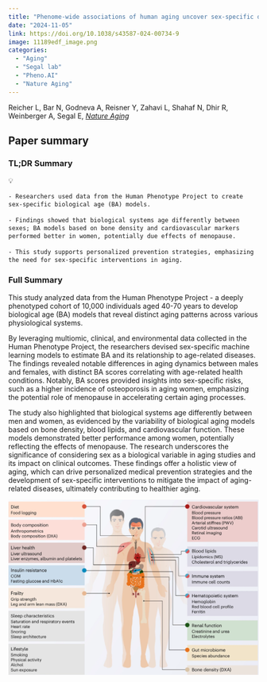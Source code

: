 ```yaml
---
title: "Phenome-wide associations of human aging uncover sex-specific dynamics"
date: "2024-11-05"
link: https://doi.org/10.1038/s43587-024-00734-9
image: 11189edf_image.png
categories:
  - "Aging"
  - "Segal lab"
  - "Pheno.AI"
  - "Nature Aging"
---
```


Reicher L, Bar N, Godneva A, Reisner Y, Zahavi L, Shahaf N, Dhir R, Weinberger A, Segal E, [*Nature Aging*](https://doi.org/10.1038/s43587-024-00734-9)



## Paper summary

### TL;DR Summary

💡 

	- Researchers used data from the Human Phenotype Project to create sex-specific biological age (BA) models. 

	- Findings showed that biological systems age differently between sexes; BA models based on bone density and cardiovascular markers performed better in women, potentially due effects of menopause.

	- This study supports personalized prevention strategies, emphasizing the need for sex-specific interventions in aging.

### Full Summary

This study analyzed data from the Human Phenotype Project - a deeply phenotyped cohort of 10,000 individuals aged 40-70 years to develop biological age (BA) models that reveal distinct aging patterns across various physiological systems. 

By leveraging multiomic, clinical, and environmental data collected in the Human Phenotype Project, the researchers devised sex-specific machine learning models to estimate BA and its relationship to age-related diseases. The findings revealed notable differences in aging dynamics between males and females, with distinct BA scores correlating with age-related health conditions. Notably, BA scores provided insights into sex-specific risks, such as a higher incidence of osteoporosis in aging women, emphasizing the potential role of menopause in accelerating certain aging processes.

The study also highlighted that biological systems age differently between men and women, as evidenced by the variability of biological aging models based on bone density, blood lipids, and cardiovascular function. These models demonstrated better performance among women, potentially reflecting the effects of menopause. The research underscores the significance of considering sex as a biological variable in aging studies and its impact on clinical outcomes. These findings offer a holistic view of aging, which can drive personalized medical prevention strategies and the development of sex-specific interventions to mitigate the impact of aging-related diseases, ultimately contributing to healthier aging.

![image](11189edf_image.png)

<br/>